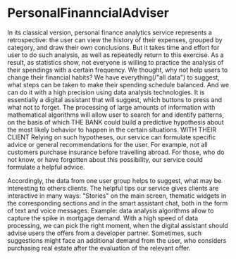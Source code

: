# PersonalFinanncialAdviser

In its classical version, personal finance analytics service represents
a retrospective: the user can view the history of their expenses,
grouped by category, and draw their own conclusions.
But it takes time and effort for user to do such analysis, as well as repeatedly return to this exercise.
As a result, as statistics show, not everyone is willing to practice
the analysis of their spendings with a certain frequency.
We thought, why not help users to change their financial habits?
We have everything(/"all data") to suggest, what steps can be taken to
make their spending schedule balanced. And we can
do it with a high precision using data analysis technologies.
It is essentially a digital assistant that will suggest, which buttons to press and
what not to forget. The processing of large amounts of information with mathematical
algorithms will allow user to search for and identify patterns, on the basis of which THE BANK could build a
predictive hypothesis about the most likely behavior to happen in the certain situations. WITH THEIR CLIENT Relying on
such hypotheses, our service can formulate specific advice or general
recommendations for the user. For example, not all customers purchase insurance before travelling abroad.
For those, who do not know, or have forgotten about this possibility, our service could formulate a
helpful advice.

Accordingly, the data from one user group helps to
suggest, what may be interesting to others clients.
The helpful tips our service gives clients are interactive in many ways:
"Stories" on the main screen, thematic widgets in the corresponding sections
and in the smart assistant chat, both in the form of text and
voice messages.
Example: data analysis algorithms allow to capture the spike in mortgage demand. With a high speed of data processing, we can pick
the right moment, when the digital assistant should advise users the offers from a developer partner. Sometimes, such suggestions might face
an additional demand from the user, who considers purchasing real estate after
the evaluation of the relevant offer.
